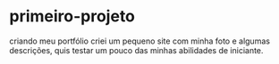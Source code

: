 # primeiro-projeto
criando meu portfólio 
criei um pequeno site com minha foto e algumas descrições, quis testar um pouco das minhas abilidades de iniciante.

